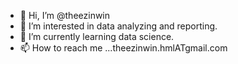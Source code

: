 - 👋 Hi, I’m @theezinwin
- 👀 I’m interested in data analyzing and reporting.
- 🌱 I’m currently learning data science.
- 📫 How to reach me ...theezinwin.hmlATgmail.com

<!---
theezinwin/theezinwin is a ✨ special ✨ repository because its `README.md` (this file) appears on your GitHub profile.
You can click the Preview link to take a look at your changes.
--->

